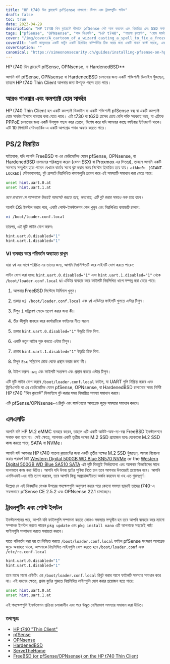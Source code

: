 ```yaml
---
title: "HP t740 থিন ক্লায়েন্টে pfSense চালানো: টিপস এবং ট্রাবলশুটিং গাইড"
draft: false
toc: true
date: 2023-04-29
description: "HP t740 থিন ক্লায়েন্টে কীভাবে pfSense সেট আপ করবেন এবং হিমায়িত এবং SSD সনাক্তকরণ সমস্যার মতো সম্ভাব্য সমস্যাগুলি কীভাবে সমাধান করবেন তা শিখুন।"
tags: ["pfSense", "OPNsense", "শক্ত বিএসডি", "HP t740", "পাতলা ক্লায়েন্ট", "হোম সার্ভার", "PPPoE", "ফ্রিবিএসডি", "বুট প্রম্পট", "loader.conf.local", "ন্যানো সম্পাদক", "এসএসডি সনাক্তকরণ", "M.2 SSD", "পশ্চিমা ডিজিটাল", "সমস্যা সমাধান", "পোস্ট-ইনস্টলেশন", "UART", "ESXi", "প্রক্সমক্স"]
cover: "/img/cover/A_cartoon_of_a_wizard_casting_a_spell_to_fix_a_frozen_computer.png"
coverAlt: "একটি জাদুকরের একটি কার্টুন একটি হিমায়িত কম্পিউটার ঠিক করার জন্য একটি বানান কাস্ট করছে, একটি বক্তৃতা বুদবুদ সহ বলছে সমস্যা সমাধান"
coverCaption: ""
canonical: "https://simeononsecurity.ch/guides/installing-pfsense-on-hp-t740-thin-client/"
---
```

 HP t740 থিন ক্লায়েন্টে pfSense, OPNsense, বা HardenedBSD**

আপনি যদি pfSense, OPNsense বা HardenedBSD চালানোর জন্য একটি শক্তিশালী ডিভাইস খুঁজছেন, তাহলে HP t740 Thin Client আপনার জন্য উপযুক্ত পছন্দ হতে পারে।

## আরও পাওয়ার এবং কমপ্যাক্ট হোম সার্ভার

HP t740 Thin Client হল একটি কমপ্যাক্ট ডিভাইস যা একটি শক্তিশালী pfSense বক্স বা একটি কমপ্যাক্ট হোম সার্ভার হিসাবে ব্যবহার করা যেতে পারে। এটি t730 বা t620 প্লাসের চেয়ে বেশি শক্তি সরবরাহ করে, যা এটিকে PPPoE চালানোর জন্য একটি উপযুক্ত পছন্দ করে তোলে, বিশেষ করে যদি আপনার কাছে ফাইবার ইন্টারনেট থাকে। এটি 10 গিগাবিট নেটওয়ার্কিং-এ একটি আপগ্রেড পথও অফার করতে পারে।

## PS/2 হিমায়িত

যাইহোক, যদি আপনি FreeBSD বা এর ডেরিভেটিভ যেমন pfSense, OPNsense, বা HardenedBSD চালানোর পরিকল্পনা করেন (যেমন ESXi বা Proxmox এর ভিতরে), তাহলে আপনি একটি সমস্যার সম্মুখীন হতে পারেন যেখানে বার্তার সাথে বুট করার সময় সিস্টেম হিমায়িত হয়ে যায়। `atkbd0: [GIANT-LOCKED]` সৌভাগ্যবশত, বুট প্রম্পটে নিম্নলিখিত কমান্ডগুলি প্রবেশ করে এই সমস্যাটি সমাধান করা যেতে পারে:

```bash
unset hint.uart.0.at
unset hint.uart.1.at
```

*মনে রাখবেন যে আপনাকে উভয়ই আনসেট করতে হবে, অন্যথায়, এটি বুট করার সময়ও লক হয়ে যাবে।*

আপনি OS ইনস্টল করার পরে, একটি পোস্ট-ইনস্টলেশন শেল খুলুন এবং নিম্নলিখিত কমান্ডটি চালান:

```bash
vi /boot/loader.conf.local
```
তারপর, এই দুটি লাইন যোগ করুন:
```bash
hint.uart.0.disabled="1"
hint.uart.1.disabled="1"
```

### VI ব্যবহার করে পরিবর্তন অব্যাহত রাখুন
যারা vi এর সাথে পরিচিত নয় তাদের জন্য, আপনি নিম্নলিখিতটি করে লাইনটি যোগ করতে পারেন:

লাইন যোগ করা হচ্ছে `hint.uart.0.disabled="1"` এবং `hint.uart.1.disabled="1"` থেকে `/boot/loader.conf.local` vi এডিটর ব্যবহার করে ফাইলটি নিম্নলিখিত ধাপে সম্পন্ন করা যেতে পারে:

1. আপনার FreeBSD সিস্টেমে টার্মিনাল খুলুন।

2. প্রকার `vi /boot/loader.conf.local` এবং vi এডিটরে ফাইলটি খুলতে এন্টার টিপুন।

3. টিপুন `i` সন্নিবেশ মোডে প্রবেশ করার জন্য কী।

4. তীর কীগুলি ব্যবহার করে কার্সারটিকে ফাইলের নীচে সরান৷

5. প্রকার `hint.uart.0.disabled="1"` উদ্ধৃতি চিহ্ন বিনা.

6. একটি নতুন লাইন শুরু করতে এন্টার টিপুন।

7. প্রকার `hint.uart.1.disabled="1"` উদ্ধৃতি চিহ্ন বিনা.

8. টিপুন `Esc` সন্নিবেশ মোড থেকে প্রস্থান করার জন্য কী।

9. টাইপ করুন `:wq` এবং ফাইলটি সংরক্ষণ এবং প্রস্থান করতে এন্টার টিপুন।

এটি দুটি লাইন যোগ করবে `/boot/loader.conf.local` ফাইল, যা UART গুলি নিষ্ক্রিয় করবে এবং ফ্রিবিএসডি বা এর ডেরিভেটিভ যেমন pfSense, OPNsense, বা HardenedBSD চালানোর সময় নির্দিষ্ট HP t740 "থিন ক্লায়েন্ট" ডিভাইসে বুট করার সময় হিমায়িত সমস্যা সমাধান করবে।

এটি pfSense/OPNsense-এ রিবুট এবং ফার্মওয়্যার আপগ্রেড জুড়ে সমস্যার সমাধান করবে।

## এসএসডি

আপনি যদি HP M.2 eMMC ব্যবহার করেন, তাহলে এটি একটি আউট-অফ-দ্য-বক্স FreeBSD ইনস্টলেশনে সনাক্ত করা হবে না। সেই ক্ষেত্রে, আপনার একটি তৃতীয় পক্ষের M.2 SSD প্রয়োজন হবে৷ যেকোনো M.2 SSD কাজ করতে পারে, SATA বা NVMe।

আপনি যদি আপনার HP t740 পাতলা ক্লায়েন্টের জন্য একটি তৃতীয় পক্ষের M.2 SSD খুঁজছেন, আমরা বিবেচনা করার পরামর্শ দিই [Western Digital 500GB WD Blue SN570 NVMe](https://amzn.to/44bFCBk) or the [Western Digital 500GB WD Blue SA510 SATA](https://amzn.to/3AEbd0V) এই দুটি বিকল্পই নির্ভরযোগ্য এবং আপনার ডিভাইসের সাথে ভালভাবে কাজ করা উচিত। আপনি যদি উভয় স্লটের সুবিধা নিতে চান তবে আপনার উভয়েরই প্রয়োজন হবে। আপনি এনভিএমই-এর গতি ত্যাগ করবেন, তবে আপনি কিছু অপ্রয়োজনীয়তা অর্জন করবেন যা ওহ এত গুরুত্বপূর্ণ।

উল্লেখ্য যে এই নিবন্ধটির লেখক উপরের পদক্ষেপগুলি অনুসরণ করার পরে কোনো সমস্যা ছাড়াই তাদের t740-এ সফলভাবে pfSense CE 2.5.2 এবং OPNsense 22.1 চালাচ্ছেন।

## ট্রাবলশুটিং এবং পোস্ট ইন্সটল

ইনস্টলেশনের পরে, আপনি যদি ফাইলগুলি সম্পাদনা করতে কোনও সমস্যার সম্মুখীন হন তবে আপনি ব্যবহার করে ন্যানো সম্পাদক ইনস্টল করতে পারেন `pkg update` এবং `pkg install nano` এটি আপনাকে সহজেই পাঠ্য ফাইলগুলি সম্পাদনা করতে সহায়তা করবে।

যাতে পরিবর্তন করা হয় তা নিশ্চিত করতে `/boot/loader.conf.local` ফাইল pfSense সংস্করণ আপগ্রেড জুড়ে অব্যাহত থাকে, আপনাকে নিম্নলিখিত লাইনগুলি যোগ করতে হবে `/boot/loader.conf` এবং `/etc/rc.conf.local` 
```bash
hint.uart.0.disabled="1"
hint.uart.1.disabled="1"
```

তবে মাঝে মাঝে এডিটিং এর `/boot/loader.conf.local` রিবুট করার আগে ফাইলটি সমস্যার সমাধান করে না। এই ধরনের ক্ষেত্রে, প্রথম বুটের শুরুতে নিম্নলিখিত লাইনগুলি যোগ করার প্রয়োজন হতে পারে:

```bash
unset hint.uart.0.at
unset hint.uart.1.at
```

এই পদক্ষেপগুলি ইনস্টলেশন প্রক্রিয়া চলাকালীন এবং পরে উদ্ভূত বেশিরভাগ সমস্যার সমাধান করা উচিত।

### তথ্যসূত্র:
- [HP t740 "Thin Client"](https://www8.hp.com/us/en/thin-clients/t740.html)
- [pfSense](https://www.pfsense.org/)
- [OPNsense](https://opnsense.org/)
- [HardenedBSD](https://hardenedbsd.org/)
- [ServeTheHome](https://www.servethehome.com/hp-t740-thin-client-review/)
- [FreeBSD (or pfSense/OPNsense) on the HP t740 Thin Client](https://www.neelc.org/posts/hp-t740-freebsd/)